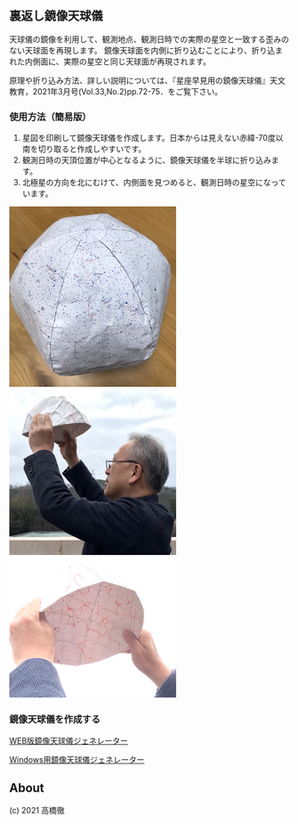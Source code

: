 ## 裏返し鏡像天球儀
天球儀の鏡像を利用して、観測地点、観測日時での実際の星空と一致する歪みのない天球面を再現します。
鏡像天球面を内側に折り込むことにより、折り込まれた内側面に、実際の星空と同じ天球面が再現されます。

原理や折り込み方法、詳しい説明については、『星座早見用の鏡像天球儀』天文教育，2021年3月号(Vol.33,No.2)pp.72-75．をご覧下さい。

### 使用方法（簡易版）
1. 星図を印刷して鏡像天球儀を作成します。日本からは見えない赤緯-70度以南を切り取ると作成しやすいです。
2. 観測日時の天頂位置が中心となるように、鏡像天球儀を半球に折り込みます。
3. 北極星の方向を北にむけて、内側面を見つめると、観測日時の星空になっています。

<a href="img1.png"><img src="img1.png" width="300" alt="全体像"></a>
<a href="img2.png"><img src="img2.png" width="300" alt="裏返して使う"></a>
<a href="img3.png"><img src="img3.png" width="300" alt="裏返して使う"></a>

### 鏡像天球儀を作成する
[WEB版鏡像天球儀ジェネレーター](https://futr.github.io/tenkyu-webui/)

[Windows用鏡像天球儀ジェネレーター](https://github.com/futr/tenkyu2/releases/tag/v1.0)

## About
(c) 2021 高橋徹
